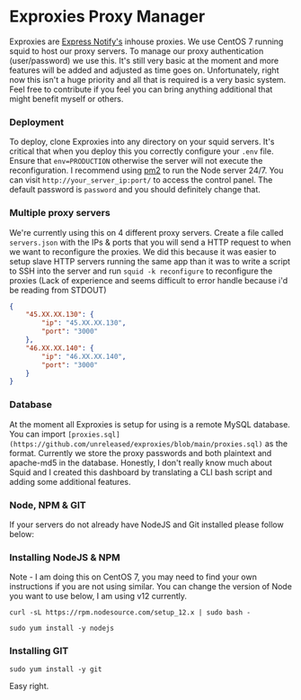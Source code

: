 # Exproxies Proxy Manager

Exproxies are [Express Notify's](https://notify.express/) inhouse proxies. We use CentOS 7 running squid to host our proxy servers. To manage our proxy authentication (user/password) we use this. It's still very basic at the moment and more features will be added and adjusted as time goes on. Unfortunately, right now this isn't a huge priority and all that is required is a very basic system. Feel free to contribute if you feel you can bring anything additional that might benefit myself or others.

### Deployment

To deploy, clone Exproxies into any directory on your squid servers. It's critical that when you deploy this you correctly configure your `.env` file. Ensure that `env=PRODUCTION` otherwise the server will not execute the reconfiguration. I recommend using [pm2](https://www.npmjs.com/package/pm2) to run the Node server 24/7. You can visit `http://your_server_ip:port/` to access the control panel. The default password is `password` and you should definitely change that.

### Multiple proxy servers

We're currently using this on 4 different proxy servers. Create a file called `servers.json` with the IPs & ports that you will send a HTTP request to when we want to reconfigure the proxies. We did this because it was easier to setup slave HTTP servers running the same app than it was to write a script to SSH into the server and run `squid -k reconfigure` to reconfigure the proxies (Lack of experience and seems difficult to error handle because i'd be reading from STDOUT)

```json
{
	"45.XX.XX.130": {
		"ip": "45.XX.XX.130",
		"port": "3000"
	},
	"46.XX.XX.140": {
		"ip": "46.XX.XX.140",
		"port": "3000"
	}
}
```

### Database

At the moment all Exproxies is setup for using is a remote MySQL database. You can import `[proxies.sql](https://github.com/unreleased/exproxies/blob/main/proxies.sql)` as the format. Currently we store the proxy passwords and both plaintext and apache-md5 in the database. Honestly, I don't really know much about Squid and I created this dashboard by translating a CLI bash script and adding some additional features.

### Node, NPM & GIT

If your servers do not already have NodeJS and Git installed please follow below:

### Installing NodeJS & NPM

Note - I am doing this on CentOS 7, you may need to find your own instructions if you are not using similar. You can change the version of Node you want to use below, I am using v12 currently.

`curl -sL https://rpm.nodesource.com/setup_12.x | sudo bash -`

`sudo yum install -y nodejs`

### Installing GIT

`sudo yum install -y git`

Easy right.
